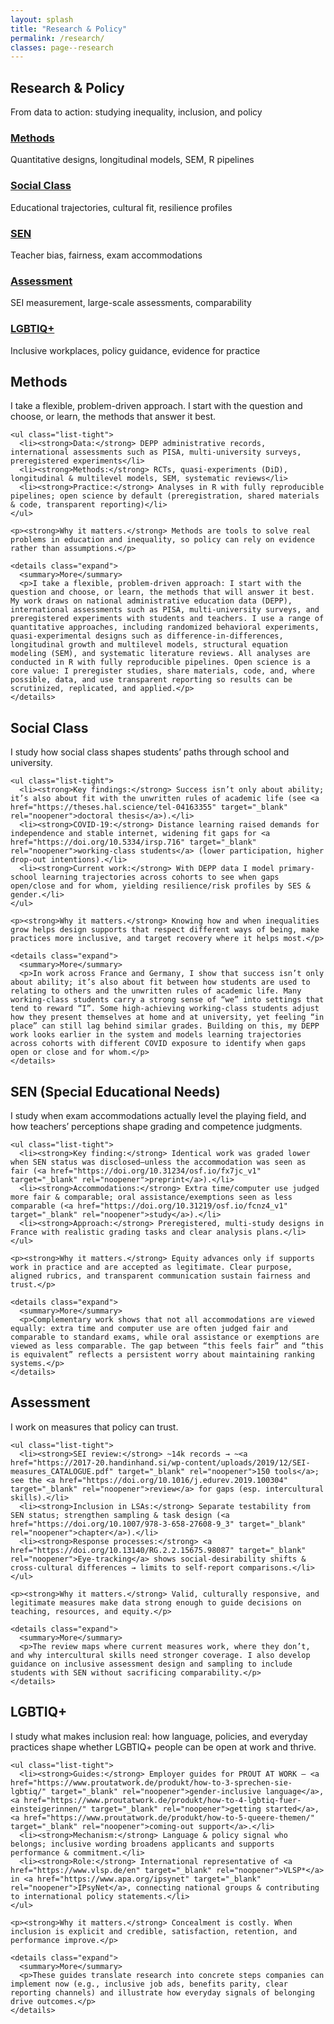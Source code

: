 ```yaml
---
layout: splash
title: "Research & Policy"
permalink: /research/
classes: page--research
---
```


<link rel="stylesheet" href="/assets/css/custom.css?v=20250808">

<!-- HERO (Research) – identisch zu Publications, ohne grauen Hintergrund -->
<section class="hero-band hero--research">
  <div class="hero-band__inner">
    <h1 class="hero-title">Research & Policy</h1>
    <p class="hero-sub">From data to action: studying inequality, inclusion, and policy</p>
  </div>
</section>

<div class="research-wrapper">

  <!-- Quick overview cards -->
  <div class="research-grid">
    <div class="research-card">
      <h3><a href="#methods">Methods</a></h3>
      <p>Quantitative designs, longitudinal models, SEM, R pipelines</p>
    </div>
    <div class="research-card">
      <h3><a href="#social-class">Social Class</a></h3>
      <p>Educational trajectories, cultural fit, resilience profiles</p>
    </div>
    <div class="research-card">
      <h3><a href="#sen">SEN</a></h3>
      <p>Teacher bias, fairness, exam accommodations</p>
    </div>
    <div class="research-card">
      <h3><a href="#assessment">Assessment</a></h3>
      <p>SEI measurement, large-scale assessments, comparability</p>
    </div>
    <div class="research-card">
      <h3><a href="#lgbtiq">LGBTIQ+</a></h3>
      <p>Inclusive workplaces, policy guidance, evidence for practice</p>
    </div>
  </div>

 <!-- ================= METHODS ================= -->
  <section class="research-section" id="methods">
    <h2>Methods</h2>
    <p>I take a flexible, problem-driven approach. I start with the question and choose, or learn, the methods that answer it best.</p>

    <ul class="list-tight">
      <li><strong>Data:</strong> DEPP administrative records, international assessments such as PISA, multi-university surveys, preregistered experiments</li>
      <li><strong>Methods:</strong> RCTs, quasi-experiments (DiD), longitudinal & multilevel models, SEM, systematic reviews</li>
      <li><strong>Practice:</strong> Analyses in R with fully reproducible pipelines; open science by default (preregistration, shared materials & code, transparent reporting)</li>
    </ul>

    <p><strong>Why it matters.</strong> Methods are tools to solve real problems in education and inequality, so policy can rely on evidence rather than assumptions.</p>

    <details class="expand">
      <summary>More</summary>
      <p>I take a flexible, problem-driven approach: I start with the question and choose, or learn, the methods that will answer it best. My work draws on national administrative education data (DEPP), international assessments such as PISA, multi-university surveys, and preregistered experiments with students and teachers. I use a range of quantitative approaches, including randomized behavioral experiments, quasi-experimental designs such as difference-in-differences, longitudinal growth and multilevel models, structural equation modeling (SEM), and systematic literature reviews. All analyses are conducted in R with fully reproducible pipelines. Open science is a core value: I preregister studies, share materials, code, and, where possible, data, and use transparent reporting so results can be scrutinized, replicated, and applied.</p>
    </details>
  </section>

  <!-- ================= SOCIAL CLASS ================= -->
  <section class="research-section" id="social-class">
    <h2>Social Class</h2>
    <p>I study how social class shapes students’ paths through school and university.</p>

    <ul class="list-tight">
      <li><strong>Key findings:</strong> Success isn’t only about ability; it’s also about fit with the unwritten rules of academic life (see <a href="https://theses.hal.science/tel-04163355" target="_blank" rel="noopener">doctoral thesis</a>).</li>
      <li><strong>COVID-19:</strong> Distance learning raised demands for independence and stable internet, widening fit gaps for <a href="https://doi.org/10.5334/irsp.716" target="_blank" rel="noopener">working-class students</a> (lower participation, higher drop-out intentions).</li>
      <li><strong>Current work:</strong> With DEPP data I model primary-school learning trajectories across cohorts to see when gaps open/close and for whom, yielding resilience/risk profiles by SES & gender.</li>
    </ul>

    <p><strong>Why it matters.</strong> Knowing how and when inequalities grow helps design supports that respect different ways of being, make practices more inclusive, and target recovery where it helps most.</p>

    <details class="expand">
      <summary>More</summary>
      <p>In work across France and Germany, I show that success isn’t only about ability; it’s also about fit between how students are used to relating to others and the unwritten rules of academic life. Many working-class students carry a strong sense of “we” into settings that tend to reward “I”. Some high-achieving working-class students adjust how they present themselves at home and at university, yet feeling “in place” can still lag behind similar grades. Building on this, my DEPP work looks earlier in the system and models learning trajectories across cohorts with different COVID exposure to identify when gaps open or close and for whom.</p>
    </details>
  </section>

  <!-- ================= SEN ================= -->
  <section class="research-section" id="sen">
    <h2>SEN (Special Educational Needs)</h2>
    <p>I study when exam accommodations actually level the playing field, and how teachers’ perceptions shape grading and competence judgments.</p>

    <ul class="list-tight">
      <li><strong>Key finding:</strong> Identical work was graded lower when SEN status was disclosed—unless the accommodation was seen as fair (<a href="https://doi.org/10.31234/osf.io/fx7jc_v1" target="_blank" rel="noopener">preprint</a>).</li>
      <li><strong>Accommodations:</strong> Extra time/computer use judged more fair & comparable; oral assistance/exemptions seen as less comparable (<a href="https://doi.org/10.31219/osf.io/fcnz4_v1" target="_blank" rel="noopener">study</a>).</li>
      <li><strong>Approach:</strong> Preregistered, multi-study designs in France with realistic grading tasks and clear analysis plans.</li>
    </ul>

    <p><strong>Why it matters.</strong> Equity advances only if supports work in practice and are accepted as legitimate. Clear purpose, aligned rubrics, and transparent communication sustain fairness and trust.</p>

    <details class="expand">
      <summary>More</summary>
      <p>Complementary work shows that not all accommodations are viewed equally: extra time and computer use are often judged fair and comparable to standard exams, while oral assistance or exemptions are viewed as less comparable. The gap between “this feels fair” and “this is equivalent” reflects a persistent worry about maintaining ranking systems.</p>
    </details>
  </section>

  <!-- ================= ASSESSMENT ================= -->
  <section class="research-section" id="assessment">
    <h2>Assessment</h2>
    <p>I work on measures that policy can trust.</p>

    <ul class="list-tight">
      <li><strong>SEI review:</strong> ~14k records → ~<a href="https://2017-20.handinhand.si/wp-content/uploads/2019/12/SEI-measures_CATALOGUE.pdf" target="_blank" rel="noopener">150 tools</a>; see the <a href="https://doi.org/10.1016/j.edurev.2019.100304" target="_blank" rel="noopener">review</a> for gaps (esp. intercultural skills).</li>
      <li><strong>Inclusion in LSAs:</strong> Separate testability from SEN status; strengthen sampling & task design (<a href="https://doi.org/10.1007/978-3-658-27608-9_3" target="_blank" rel="noopener">chapter</a>).</li>
      <li><strong>Response processes:</strong> <a href="https://doi.org/10.13140/RG.2.2.15675.98087" target="_blank" rel="noopener">Eye-tracking</a> shows social-desirability shifts & cross-cultural differences → limits to self-report comparisons.</li>
    </ul>

    <p><strong>Why it matters.</strong> Valid, culturally responsive, and legitimate measures make data strong enough to guide decisions on teaching, resources, and equity.</p>

    <details class="expand">
      <summary>More</summary>
      <p>The review maps where current measures work, where they don’t, and why intercultural skills need stronger coverage. I also develop guidance on inclusive assessment design and sampling to include students with SEN without sacrificing comparability.</p>
    </details>
  </section>

  <!-- ================= LGBTIQ+ ================= -->
  <section class="research-section" id="lgbtiq">
    <h2>LGBTIQ+</h2>
    <p>I study what makes inclusion real: how language, policies, and everyday practices shape whether LGBTIQ+ people can be open at work and thrive.</p>

    <ul class="list-tight">
      <li><strong>Guides:</strong> Employer guides for PROUT AT WORK — <a href="https://www.proutatwork.de/produkt/how-to-3-sprechen-sie-lgbtiq/" target="_blank" rel="noopener">gender-inclusive language</a>, <a href="https://www.proutatwork.de/produkt/how-to-4-lgbtiq-fuer-einsteigerinnen/" target="_blank" rel="noopener">getting started</a>, <a href="https://www.proutatwork.de/produkt/how-to-5-queere-themen/" target="_blank" rel="noopener">coming-out support</a>.</li>
      <li><strong>Mechanism:</strong> Language & policy signal who belongs; inclusive wording broadens applicants and supports performance & commitment.</li>
      <li><strong>Role:</strong> International representative of <a href="https://www.vlsp.de/en" target="_blank" rel="noopener">VLSP*</a> in <a href="https://www.apa.org/ipsynet" target="_blank" rel="noopener">IPsyNet</a>, connecting national groups & contributing to international policy statements.</li>
    </ul>

    <p><strong>Why it matters.</strong> Concealment is costly. When inclusion is explicit and credible, satisfaction, retention, and performance improve.</p>

    <details class="expand">
      <summary>More</summary>
      <p>These guides translate research into concrete steps companies can implement now (e.g., inclusive job ads, benefits parity, clear reporting channels) and illustrate how everyday signals of belonging drive outcomes.</p>
    </details>
  </section>

</div>
